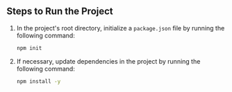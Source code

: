 ## Steps to Run the Project

1. In the project's root directory, initialize a `package.json` file by running the following command:

    ```bash
    npm init
    ```

2. If necessary, update dependencies in the project by running the following command:

    ```bash
    npm install -y
    ```

